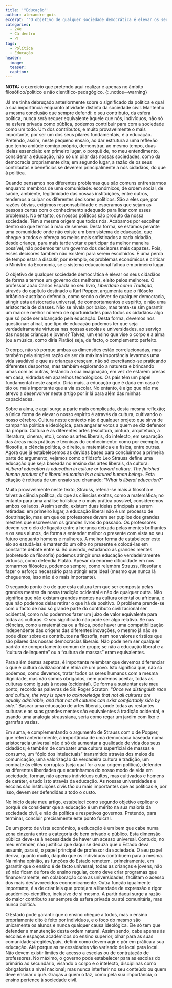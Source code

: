 ```yaml
---
title: '"Educação"'
author: alexandre-gois
excerpt: '"O objetivo de qualquer sociedade democrática é elevar os seus cidadãos de forma a termos um governo dos melhores, eleito pelos melhores."'
categories:
  - 24e
  - Cá dentro
  - PT
tags:
  - Política
  - Educação
header: 
  image: 
  teaser: 
  caption:
---
```


**NOTA:** o exercício que pretendo aqui realizar é apenas no âmbito filosófico/político e não científico-pedagógico.
{: .notice--warning}

Já me tinha debruçado anteriormente sobre o significado da política e qual a sua importância enquanto atividade distinta da sociedade civil. Mantenho a mesma conclusão que sempre defendi: o seu contributo, da esfera política, nunca será sequer equivalente àquele que nós, indivíduos, não só na esfera privada como pública, podemos contribuir para com a sociedade como um todo. Um dos contributos, e muito provavelmente o mais importante, por ser um dos seus pilares fundamentais, é a educação. Pretendo, assim, neste pequeno ensaio, ao dar estrutura a uma reflexão que tenho amiúde comigo próprio, demonstrar, ao mesmo tempo, duas ideias essenciais: em primeiro lugar, o porquê de, no meu entendimento, considerar a educação, não só um pilar das nossas sociedades, como da democracia propriamente dita; em segundo lugar, a razão de os seus contributos e benefícios se deverem principalmente a nós cidadãos, do que à política.

Quando pensamos nos diferentes problemas que são comuns enfrentarmos enquanto membros de uma comunidade: económicos, de ordem social, de saúde, ambiente, legitimidade das nossas instituições, entre outros, tendemos a culpar os diferentes decisores políticos. São a eles que, por razões óbvias, exigimos responsabilidade e esperamos que sejam as pessoas certas com o conhecimento adequado para lidar com esses problemas. No entanto, os nossos políticos são produto da nossa sociedade. Têm a mesma origem que todos nós. Acabamos por escolher dentro do que temos à mão de semear. Desta forma, se estamos perante uma comunidade onde não existe um bom sistema de educação, que chegue a todos e ofereça os meios mais sofisticados a cada cidadão, desde criança, para mais tarde votar e participar da melhor maneira possível, não podemos ter um governo dos decisores mais capazes. Pois, esses decisores também não existem para serem escolhidos. É uma perda de tempo estar a discutir, por exemplo, os problemas económicos e criticar o Ministro da Economia, se o sistema educacional falhou em primeiro lugar.

O objetivo de qualquer sociedade democrática é elevar os seus cidadãos de forma a termos um governo dos melhores, eleito pelos melhores. O professor João Carlos Espada no seu livro, *Liberdade como Tradição*, através do capítulo destinado a Karl Popper, argumenta que o filósofo britânico-austríaco defendia, como sendo o dever de qualquer democracia, atingir esta aristocracia universal, de comportamentos e espírito, e não uma aristocracia de classes. Não se nivela por baixo, mas tenta-se sim garantir um maior e melhor número de oportunidades para todos os cidadãos: algo que só pode ser alcançado pela educação. Desta forma, devemos nos questionar: afinal, que tipo de educação podemos ter que seja verdadeiramente virtuosa nas nossas escolas e universidades, ao serviço das nossas crianças e jovens? Talvez, um ensino que vise o corpo e a alma (ou a música, como diria Platão) seja, de facto, o complemento perfeito.

O corpo, não só porque ambas as dimensões estão correlacionadas, mas também pela simples razão de ser da máxima importância levarmos uma vida saudável e que as crianças cresçam, não só exercitando-se praticando diferentes desportos, mas também explorando a natureza e brincando umas com as outras, testando a sua imaginação, em vez de estarem presas em casa, vidradas em aparelhos tecnológicos. Os pais têm um papel fundamental neste aspeto. Diria mais, a educação que é dada em casa é tão ou mais importante que a via escolar. No entanto, é algo que não me atrevo a desenvolver neste artigo por ir lá para além das minhas capacidades.

Sobre a alma, e aqui surge a parte mais complicada, desta mesma reflexão; a única forma de elevar o nosso espírito é através da cultura, cultivando o nosso cérebro. Cultura neste contexto não é qualquer projeto que sirva de campanha política e ideológica, para angariar votos a quem se diz defensor da própria. Cultura é as diferentes artes (escultura, pintura, arquitetura, a literatura, cinema, etc.), como as artes liberais, do intelecto, em separação das áreas mais práticas e técnicas do conhecimento: como por exemplo, a filosofia, a ciência política, o direito, a matemática e a física, entre outras. Agora que já estabelecemos as devidas bases para concluirmos a primeira parte do argumento, vejamos como o filósofo Leo Strauss define uma educação que seja baseada no ensino das artes liberais, da cultura: «*Liberal education is education in culture or toward culture. The finished human product of a liberal education is a cultured human being*». Esta citação é retirada de um ensaio seu chamado: "*What is liberal education?*"

Muito provavelmente neste texto, Strauss, referia-se mais à filosofia e talvez à ciência política, do que às ciências exatas, como a matemática; no entanto para uma análise holística e o mais prática possível, consideremos ambos os lados. Assim sendo, existem duas ideias principais a serem retiradas: em primeiro lugar, a educação liberal não é um processo de doutrinação, mas em que os professores devem ser pupilos dos grandes mestres que escreveram os grandes livros do passado. Os professores devem ser o elo de ligação entre a herança deixada pelas mentes brilhantes e os seus alunos, de forma a entender melhor o presente com vista ao seu futuro enquanto homens e mulheres. A melhor forma de estabelecer este elo ao estudá-las é mantendo um olho no presente e colocá-las em constante debate entre si. Só ouvindo, estudando as grandes mentes (sobretudo da filosofia) podemos atingir uma educação verdadeiramente virtuosa, como defendia Platão. Apesar da enorme dificuldade em nos tornarmos filósofos, podemos sempre, como relembra Strauss, filosofar e fazer o esforço necessário para atingir este ideal (mesmo que nunca lá cheguemos, isso não é o mais importante).

O segundo ponto é o de que esta cultura tem que ser composta pelas grandes mentes da nossa tradição ocidental e não de qualquer outra. Não significa que não existam grandes mentes na cultura oriental ou africana, e que não podemos delas retirar o que há de positivo. O problema prende-se com o facto de não só grande parte do contributo civilizacional ser ocidental, como não podermos fazer um juízo de valor equivalente para todas as culturas. O seu significado não pode ser algo relativo. Se nas ciências, como a matemática ou a física, pode haver uma compatibilização independente das origens das diferentes inovações, o mesmo já não se pode dizer sobre os contributos na filosofia, nem nos valores cristãos que são pilares das nossas democracias liberais. Não pode nem ser qualquer padrão de comportamento comum de grupo; se não a educação liberal e a “cultura delinquente” ou a “cultura de massas” eram equivalentes.

Para além destes aspetos, é importante relembrar que devemos diferenciar o que é cultura civilizacional e etnia de um povo. Isto significa que, não só podemos, como devemos, tratar todos os seres humanos com a mesma dignidade, mas não somos obrigados, nem podemos aceitar, todas as culturas como iguais à nossa (ocidental). De forma a sustentar este meu ponto, recordo as palavras de Sir. Roger Scruton: “*Once we distinguish race and culture, the way is open to acknowledge that not all cultures are equally admirable, and that not all cultures can exist comfortably side by side.*” Basear uma educação de artes liberais, onde todas as restantes culturas e as suas grandes mentes são equivalentes à tradição ocidental, e usando uma analogia straussiana, seria como regar um jardim com lixo e garrafas vazias.

Em suma, e complementando o argumento de Strauss com o de Popper, que referi anteriormente, a importância de uma democracia baseada numa aristocracia universal não é só de aumentar a qualidade de vida dos seus cidadãos; é também de combater uma cultura superficial de massas e consumo, um “ópio dos intelectuais” transmitido através dos meios de comunicação, uma valorização da verdadeira cultura e tradição, um combate às elites corruptas (seja qual for a sua origem política), defender as diferentes liberdades que acarinhamos do nosso modo de vida em sociedade, formar, não apenas indivíduos cultos, mas cultivados e homens de caráter, e tudo isto através da educação. As nossas universidades e escolas são instituições civis tão ou mais importantes que as políticas e, por isso, devem ser defendidas a todo o custo.

No início deste meu artigo, estabeleci como segundo objetivo explicar o porquê de considerar que a educação é um mérito na sua maioria da sociedade civil, e não da política e respetivos governos. Pretendo, para terminar, concluir precisamente este ponto fulcral. 

De um ponto de vista económico, a educação é um bem que cabe numa zona cinzenta entre a categoria de bem privado e público. Esta dimensão pública deve-se à necessidade de haver um acesso universal. Contudo, no meu entender, não justifica que daqui se deduza que o Estado deva assumir, para si, o papel principal de professor da sociedade. O seu papel deriva, quanto muito, daquilo que os indivíduos contribuem para a mesma. Na minha opinião, as funções do Estado remetem,  primeiramente, em garantir que o ensino é de facto universal; todas as crianças e jovens, não só não ficam de fora do ensino regular, como deve criar programas que financeiramente, em colaboração com as universidades, facilitam o acesso dos mais desfavorecidos economicamente. Outra função igualmente importante, é a de criar leis que protejam a liberdade de expressão e rigor académico-científico, inclusive de si mesmo. A partir daqui surge a razão do maior contributo ser sempre da esfera privada ou até comunitária, mas nunca política.

O Estado pode garantir que o ensino chegue a todos, mas o ensino propriamente dito é feito por indivíduos, e o foco do mesmo são unicamente os alunos e nunca qualquer causa ideológica. Ele só tem que defender a manutenção desta ordem natural. Assim sendo, cabe apenas às escolas e espaços académicos do ensino superior, olhar para as suas comunidades/regiões/país, definir como devem agir e pôr em prática a sua educação. Até porque as necessidades vão variando de local para local. Não devem existir limites de acesso a escolas ou de contratação de professores. No máximo, o governo pode estabelecer para as escolas do primário ao secundário, visando o corpo e o intelecto, disciplinas como obrigatórias a nível nacional; mas nunca interferir no seu conteúdo ou quem deve ensinar o quê. Graças a quem o faz, como pela sua importância, o ensino pertence à sociedade civil.

